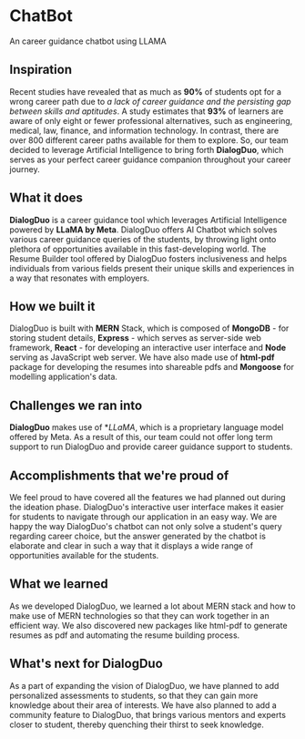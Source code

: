 # ChatBot
An career guidance chatbot using LLAMA
## Inspiration
Recent studies have revealed that as much as **90%** of students opt for a wrong career path due to _a lack of career guidance and the persisting gap between skills and aptitudes_. A study estimates that **93%** of learners are aware of only eight or fewer professional alternatives, such as engineering, medical, law, finance, and information technology. In contrast, there are over 800 different career paths available for them to explore. So, our team decided to leverage Artificial Intelligence to bring forth **DialogDuo**, which serves as your perfect career guidance companion throughout your career journey.  

## What it does
**DialogDuo** is a career guidance tool which leverages Artificial Intelligence powered by **LLaMA by Meta**. DialogDuo offers AI Chatbot which solves various career guidance queries of the students, by throwing light onto plethora of opportunities available in this fast-developing world. The Resume Builder tool offered by DialogDuo fosters inclusiveness and helps individuals from various fields present their unique skills and experiences in a way that resonates with employers. 

## How we built it
DialogDuo is built with **MERN** Stack, which is composed of **MongoDB** - for storing student details, **Express** - which serves as server-side web framework, **React** - for developing an interactive user interface and **Node** serving as JavaScript web server. We have also made use of **html-pdf** package for developing the resumes into shareable pdfs and **Mongoose** for modelling application's data. 

## Challenges we ran into
**DialogDuo** makes use of **LLaMA*, which is a proprietary language model offered by Meta. As a result of this, our team could not offer long term support to run DialogDuo and provide career guidance support to students. 

## Accomplishments that we're proud of
We feel proud to have covered all the features we had planned out during the ideation phase. DialogDuo's interactive user interface makes it easier for students to navigate through our application in an easy way. We are happy the way DialogDuo's chatbot can not only solve a student's query regarding career choice, but the answer generated by the chatbot is elaborate and clear in such a way that it displays a wide range of opportunities available for the students. 

## What we learned
As we developed DialogDuo, we learned a lot about MERN stack and how to make use of MERN technologies so that they can work together in an efficient way. We also discovered new packages like html-pdf to generate resumes as pdf and automating the resume building process. 

## What's next for DialogDuo
As a part of expanding the vision of DialogDuo, we have planned to add personalized assessments to students, so that they can gain more knowledge about their area of interests. We have also planned to add a community feature to DialogDuo, that brings various mentors and experts closer to student, thereby quenching their thirst to seek knowledge.
